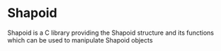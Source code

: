 # Shapoid
Shapoid is a C library providing the Shapoid structure and its functions which can be used to manipulate Shapoid objects
